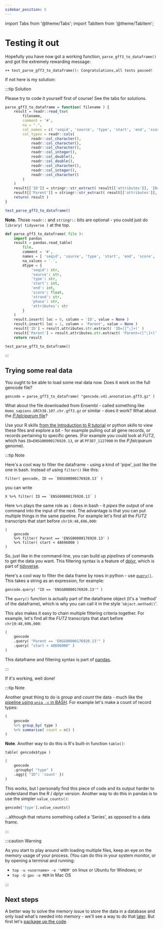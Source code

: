 ```yaml
---
sidebar_position: 5
---
```


import Tabs from '@theme/Tabs';
import TabItem from '@theme/TabItem';

# Testing it out

Hopefully you have now got a working function, `parse_gff3_to_dataframe()` and got the extremely rewarding message:
```
++ test_parse_gff3_to_dataframe(): Congratulations,all tests passed!
```

If not here is my solution:

:::tip Solution

<Tabs groupId="solutions">
<TabItem value="teaser" label="Solution">
Please try to code it yourself first of course!  See the tabs for solutions.
</TabItem>

<TabItem value="R" label="R solution">

```r
parse_gff3_to_dataframe = function( filename ) {
    result = readr::read_tsv(
        filename,
        comment = '#',
        na = ".",
        col_names = c( 'seqid', 'source', 'type', 'start', 'end', 'score', 'strand', 'phase', 'attributes' ),
        col_types = readr::cols(
            readr::col_character(),
            readr::col_character(),
            readr::col_character(),
            readr::col_integer(),
            readr::col_double(),
            readr::col_double(),
            readr::col_character(),
            readr::col_integer(),
            readr::col_character()
        )
    )
	result[['ID']] = stringr::str_extract( result[['attributes']], 'ID=([^;]+)', group = TRUE )
	result[['Parent']] = stringr::str_extract( result[['attributes']], 'Parent=([^;]+)', group = TRUE )
	return( result )
}

test_parse_gff3_to_dataframe()
```

**Note.** Those `readr::` and `stringr::` bits are optional - you could just do `library( tidyverse )` at the top.

</TabItem>
<TabItem value="python" label="python solution">

```python
def parse_gff3_to_dataframe( file ):
	import pandas
	result = pandas.read_table(
		file,
		comment = '#',
		names = [ 'seqid', 'source', 'type', 'start', 'end', 'score', 'strand', 'phase', 'attributes' ],
		na_values = '.',
		dtype = {
			'seqid': str,
			'source': str,
			'type': str,
			'start': int,
			'end': int,
			'score': float,
			'strand': str,
			'phase': str,
			'attributes': str
		}
	)
	result.insert( loc = 0, column = 'ID', value = None )
	result.insert( loc = 1, column = 'Parent', value = None )
	result['ID'] = result.attributes.str.extract( 'ID=([^;]+)' )
	result['Parent'] = result.attributes.str.extract( 'Parent=([^;]+)' )
	return result

```

</TabItem>
</Tabs>

```
test_parse_gff3_to_dataframe()
```
:::

## Trying some real data

You ought to be able to load some real data now.  Does it work on the full gencode file? 

```
gencode = parse_gff3_to_dataframe( "gencode.v41.annotation.gff3.gz" )
```

What about the file downloaded from Ensembl - called something like `Homo_sapiens.GRCh38.107.chr.gff3.gz` or similar -
does it work? What about the [*P.falciparum* file](./002_What_gene_annotation_data_looks_like.md)?

Use your R skills [from the Introduction to R tutorial](/programming/introduction_to_R/working_with_data.md) or python
skills to view these files and explore a bit - for example pulling out all gene records, or records pertaining to
specific genes.  (For example you could look at *FUT2*, which has `ID=ENSG00000176920.13`, or at `PF3D7_1127000` in the
*P.falciparum* genome).

:::tip Note

<Tabs groupId="language">
<TabItem value="R" label="In R">

Here's a cool way to filter the dataframe - using a kind of 'pipe', just like the one in bash.
Instead of using `filter()` like this:
```
filter( gencode, ID == `ENSG00000176920.13` )
```
you can write

```
X %>% filter( ID == `ENSG00000176920.13` )
```

Here `%>%` plays the same role as `|` does in bash - it *pipes* the output of one command into the input of the next.
The advantage is that you can put multiple things in the same pipeline.  For example let's find all the *FUT2* transcripts
that start before `chr19:48,696,000`:
```
(
	gencode
	%>% filter( Parent == 'ENSG00000176920.13' )
	%>% filter( start < 48696000 )
)

```

So, just like in the command-line, you can build up *pipelines* of commands to get the data you want.  This filtering
syntax is a feature of [dplyr](https://dplyr.tidyverse.org), which is part of [tidyverse](https://www.tidyverse.org).

</TabItem>
<TabItem value="python" label="In python">

Here's a cool way to filter the data frame by rows in python - use
[`query()`](https://pandas.pydata.org/docs/reference/api/pandas.DataFrame.query.html).  This takes a string as an
expression, for example:
```
gencode.query( "ID == 'ENSG00000176920.13'" )
```

The `query()` function is actually part of the dataframe object (it's a 'method' of the dataframe), which is why you can
call it in the style '`object.method()`'.

This also makes it easy to chain multiple filtering criteria together. For example, let's find all the *FUT2*
transcripts that start before `chr19:48,696,000`:
```python
(
	gencode
	.query( "Parent == 'ENSG00000176920.13'" )
	.query( "start < 48696000" )
)
```

This dataframe and filtering syntax is part of [pandas](https://pandas.pydata.org).

</TabItem>
</Tabs>

:::

If it's working, well done!

:::tip Note

Another great thing to do is *group* and *count* the data - much like the [pipeline using `uniq -c` in
BASH](/bioinformatics/exploring_gene_annotations_in_bash/counting.md).  For example let's make a count of record
types:

<Tabs groupId="language">
<TabItem value="R" label="In R">

```r
(
	gencode
	%>% group_by( type )
	%>% summarise( count = n() )
)
```

**Note**. Another way to do this is R's built-in function `table()`:

```
table( gencode$type )
```

</TabItem>
<TabItem value="python" label="In python">

```python
(
	gencode
	.groupby( "type" )
	.agg({ "ID": 'count' })
)
```

This works, but I personally find this piece of code and its output harder to understand than the R / dplyr version.
Another way to do this in pandas is to use the simpler `value_counts()`:
```python
gencode['type'].value_counts()
```

...although that returns something called a 'Series', as opposed to a data frame.

</TabItem>
</Tabs>
:::

:::caution Warning

As you start to play around with loading multiple files, keep an eye on the memory usage of your process.  (You can do
this in your system monitor, or by opening a terminal and running:
* `top -u <username> -o '%MEM'` on linux or Ubuntu for Windows; or
* `top -U gav -o MEM` in Mac OS

:::

## Next steps

A better way to solve the memory issue to store the data in a database and only load what's needed into memory - we'll
see a way to do that [later](./008_Converting_gff_to_sqlite.md).  But first let's [package up the
code](./007_making_a_module.md).

